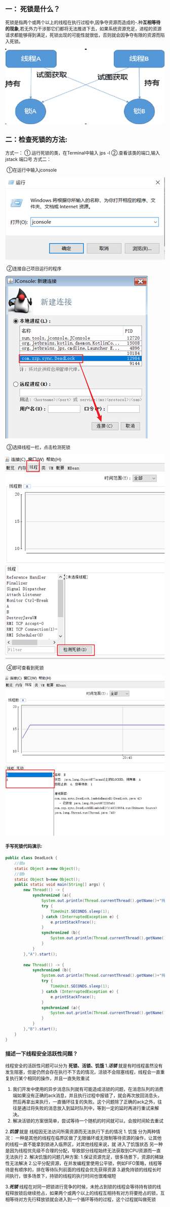 ## 一： 死锁是什么？

​    死锁是指两个或两个以上的线程在执行过程中,因争夺资源而造成的-.种**互相等待的现象**,若无外力干涉那它们都将无法推进下去，如果系统资源充足，进程的资源请求都能够得到满足，死锁出现的可能性就很低，否则就会因争夺有限的资源而陷入死锁。

![image-20220816141546302](../assets/11.死锁/image-20220816141546302.png)

##  二：检查死锁的方法:

   方式一：
        ①.运行死锁的类，在Terminal中输入 jps -l
        ②.查看该类的端口,输入 jstack 端口号
    方式二：

​        ①在运行中输入jconsole

![image-20220816141620123](../assets/11.死锁/image-20220816141620123.png)

​         ②连接自己项目运行的程序

![image-20220816141632688](../assets/11.死锁/image-20220816141632688.png)

​     ③选择线程一栏，点击检测死锁

![image-20220816141643004](../assets/11.死锁/image-20220816141643004.png)

​      ④即可查看到死锁

![image-20220816141654363](../assets/11.死锁/image-20220816141654363.png)

####   手写死锁代码演示:

```java
public class DeadLock {
    //锁a
    static Object a=new Object();
    //锁b
    static Object b=new Object();
    public static void main(String[] args) {
        new Thread(() -> {
            synchronized (a){
                System.out.println(Thread.currentThread().getName()+"持有锁a,试图获取锁b");
                try {
                    TimeUnit.SECONDS.sleep(1);
                } catch (InterruptedException e) {
                    e.printStackTrace();
                }
                synchronized (b){
                    System.out.println(Thread.currentThread().getName()+"获取锁b");
                }
            }
        },"A").start();

        new Thread(() -> {
            synchronized (b){
                System.out.println(Thread.currentThread().getName()+"持有锁b,试图获取锁a");
                try {
                    TimeUnit.SECONDS.sleep(1);
                } catch (InterruptedException e) {
                    e.printStackTrace();
                }
                synchronized (a){
                    System.out.println(Thread.currentThread().getName()+"获取锁a");
                }
            }
        },"B").start();
    }
}
```

### 描述一下线程安全活跃性问题？

线程安全的活跃性问题可以分为 **死锁、活锁、饥饿** 
1.***活锁*** 就是有时线程虽然没有发生阻塞，但是仍然会存在执行不下去的情况，活锁不会阻塞线程，线程会一直重复执行某个相同的操作，并且一直失败重试

1) 我们开发中使用的异步消息队列就有可能造成活锁的问题，在消息队列的消费端如果没有正确的ack消息，并且执行过程中报错了，就会再次放回消息头，然后再拿出来执行，一直循环往复的失败。这个问题除了正确的ack之外，往往是通过将失败的消息放入到延时队列中，等到一定的延时再进行重试来解决。 
2)  解决活锁的方案很简单，尝试等待一个随机的时间就可以，会按时间轮去重试

2.***饥饿*** 就是 线程因无法访问所需资源而无法执行下去的情况
    1. 饥饿 分为两种情况：
       一种是其他的线程在临界区做了无限循环或无限制等待资源的操作，让其他的线程一直不能拿到锁进入临界区，对其他线程来说，就   进入了饥饿状态
       另一种是因为线程优先级不合理的分配，导致部分线程始终无法获取到CPU资源而一直无法执行
     2. 解决饥饿的问题几种方案:
            1.保证资源充足，很多场景下，资源的稀缺性无法解决
            2.公平分配资源，在并发编程里使用公平锁，例如FIFO策略，线程等待是有顺序的，排在等待队列前面的线程会优先获得资源
            3.避免持锁的线程长时间执行，很多场景下，持锁的线程的执行时间也很难缩短

3.***死锁*** 线程在对同一把锁进行竞争的时候，未抢占到锁的线程会等待持有锁的线程释放锁后继续抢占，如果两个或两个以上的线程互相持有对方将要抢占的锁，互相等待对方先行释放锁就会进入到一个循环等待的过程，这个过程就叫做死锁